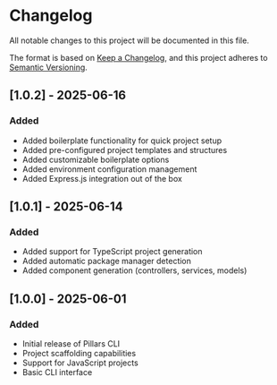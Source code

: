 # Changelog

All notable changes to this project will be documented in this file.

The format is based on [Keep a Changelog](https://keepachangelog.com/en/1.0.0/),
and this project adheres to [Semantic Versioning](https://semver.org/spec/v2.0.0.html).

## [1.0.2] - 2025-06-16

### Added
- Added boilerplate functionality for quick project setup
- Added pre-configured project templates and structures
- Added customizable boilerplate options
- Added environment configuration management
- Added Express.js integration out of the box

## [1.0.1] - 2025-06-14

### Added
- Added support for TypeScript project generation
- Added automatic package manager detection
- Added component generation (controllers, services, models)

## [1.0.0] - 2025-06-01

### Added
- Initial release of Pillars CLI
- Project scaffolding capabilities
- Support for JavaScript projects
- Basic CLI interface 